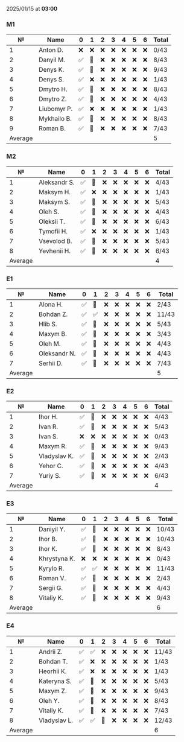 2025/01/15 at **03:00**
### M1
|№|Name|0|1|2|3|4|5|6|Total|
|-----|-----|-----|-----|-----|-----|-----|-----|-----|-----|
|1|Anton D.|❌|❌|❌|❌|❌|❌|❌|0/43|
|2|Danyil M.|✅|🔄|❌|❌|❌|❌|❌|8/43|
|3|Denys K.|✅|🔄|❌|❌|❌|❌|❌|9/43|
|4|Denys S.|✅|❌|❌|❌|❌|❌|❌|1/43|
|5|Dmytro H.|✅|🔄|❌|❌|❌|❌|❌|8/43|
|6|Dmytro Z.|✅|🔄|❌|❌|❌|❌|❌|4/43|
|7|Liubomyr P.|✅|❌|❌|❌|❌|❌|❌|1/43|
|8|Mykhailo B.|✅|🔄|❌|❌|❌|❌|❌|8/43|
|9|Roman B.|✅|🔄|❌|❌|❌|❌|❌|7/43|
|Average|||||||||5|
### M2
|№|Name|0|1|2|3|4|5|6|Total|
|-----|-----|-----|-----|-----|-----|-----|-----|-----|-----|
|1|Aleksandr S.|✅|🔄|❌|❌|❌|❌|❌|4/43|
|2|Maksym H.|✅|❌|❌|❌|❌|❌|❌|1/43|
|3|Maksym S.|✅|🔄|❌|❌|❌|❌|❌|5/43|
|4|Oleh S.|✅|🔄|❌|❌|❌|❌|❌|4/43|
|5|Oleksii T.|✅|🔄|❌|❌|❌|❌|❌|6/43|
|6|Tymofii H.|✅|❌|❌|❌|❌|❌|❌|1/43|
|7|Vsevolod B.|✅|🔄|❌|❌|❌|❌|❌|5/43|
|8|Yevhenii H.|✅|🔄|❌|❌|❌|❌|❌|6/43|
|Average|||||||||4|
### E1
|№|Name|0|1|2|3|4|5|6|Total|
|-----|-----|-----|-----|-----|-----|-----|-----|-----|-----|
|1|Alona H.|✅|🔄|❌|❌|❌|❌|❌|2/43|
|2|Bohdan Z.|✅|✅|❌|❌|❌|❌|❌|11/43|
|3|Hlib S.|✅|🔄|❌|❌|❌|❌|❌|5/43|
|4|Maxym B.|✅|🔄|❌|❌|❌|❌|❌|3/43|
|5|Oleh M.|✅|🔄|❌|❌|❌|❌|❌|4/43|
|6|Oleksandr N.|✅|🔄|❌|❌|❌|❌|❌|4/43|
|7|Serhii D.|✅|🔄|❌|❌|❌|❌|❌|7/43|
|Average|||||||||5|
### E2
|№|Name|0|1|2|3|4|5|6|Total|
|-----|-----|-----|-----|-----|-----|-----|-----|-----|-----|
|1|Ihor H.|✅|🔄|❌|❌|❌|❌|❌|4/43|
|2|Ivan R.|✅|🔄|❌|❌|❌|❌|❌|5/43|
|3|Ivan S.|❌|❌|❌|❌|❌|❌|❌|0/43|
|4|Maxym R.|✅|🔄|❌|❌|❌|❌|❌|9/43|
|5|Vladyslav K.|✅|🔄|❌|❌|❌|❌|❌|2/43|
|6|Yehor C.|✅|🔄|❌|❌|❌|❌|❌|4/43|
|7|Yuriy S.|✅|🔄|❌|❌|❌|❌|❌|6/43|
|Average|||||||||4|
### E3
|№|Name|0|1|2|3|4|5|6|Total|
|-----|-----|-----|-----|-----|-----|-----|-----|-----|-----|
|1|Daniyil Y.|✅|🔄|❌|❌|❌|❌|❌|10/43|
|2|Ihor B.|✅|🔄|❌|❌|❌|❌|❌|10/43|
|3|Ihor K.|✅|🔄|❌|❌|❌|❌|❌|8/43|
|4|Khrystyna K.|❌|❌|❌|❌|❌|❌|❌|0/43|
|5|Kyrylo R.|✅|✅|❌|❌|❌|❌|❌|11/43|
|6|Roman V.|✅|🔄|❌|❌|❌|❌|❌|2/43|
|7|Sergii G.|✅|🔄|❌|❌|❌|❌|❌|4/43|
|8|Vitaliy K.|✅|🔄|❌|❌|❌|❌|❌|9/43|
|Average|||||||||6|
### E4
|№|Name|0|1|2|3|4|5|6|Total|
|-----|-----|-----|-----|-----|-----|-----|-----|-----|-----|
|1|Andrii Z.|✅|✅|❌|❌|❌|❌|❌|11/43|
|2|Bohdan T.|✅|❌|❌|❌|❌|❌|❌|1/43|
|3|Heorhii K.|✅|❌|❌|❌|❌|❌|❌|1/43|
|4|Kateryna S.|✅|🔄|❌|❌|❌|❌|❌|5/43|
|5|Maxym Z.|✅|🔄|❌|❌|❌|❌|❌|9/43|
|6|Oleh Y.|✅|🔄|❌|❌|❌|❌|❌|8/43|
|7|Vitaliy K.|✅|🔄|❌|❌|❌|❌|❌|7/43|
|8|Vladyslav L.|✅|✅|🔄|❌|❌|❌|❌|12/43|
|Average|||||||||6|

